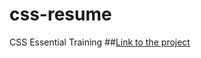 # css-resume
CSS Essential Training 
##[Link to the project](https://idktech.github.io/css-resume/)
